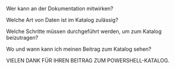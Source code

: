 Wer kann an der Dokumentation mitwirken?

Welche Art von Daten ist im Katalog zulässig?

Welche Schritte müssen durchgeführt werden, um zum Katalog beizutragen?

Wo und wann kann ich meinen Beitrag zum Katalog sehen?

VIELEN DANK FÜR IHREN BEITRAG ZUM POWERSHELL-KATALOG.

<!--HONumber=Aug16_HO3-->


